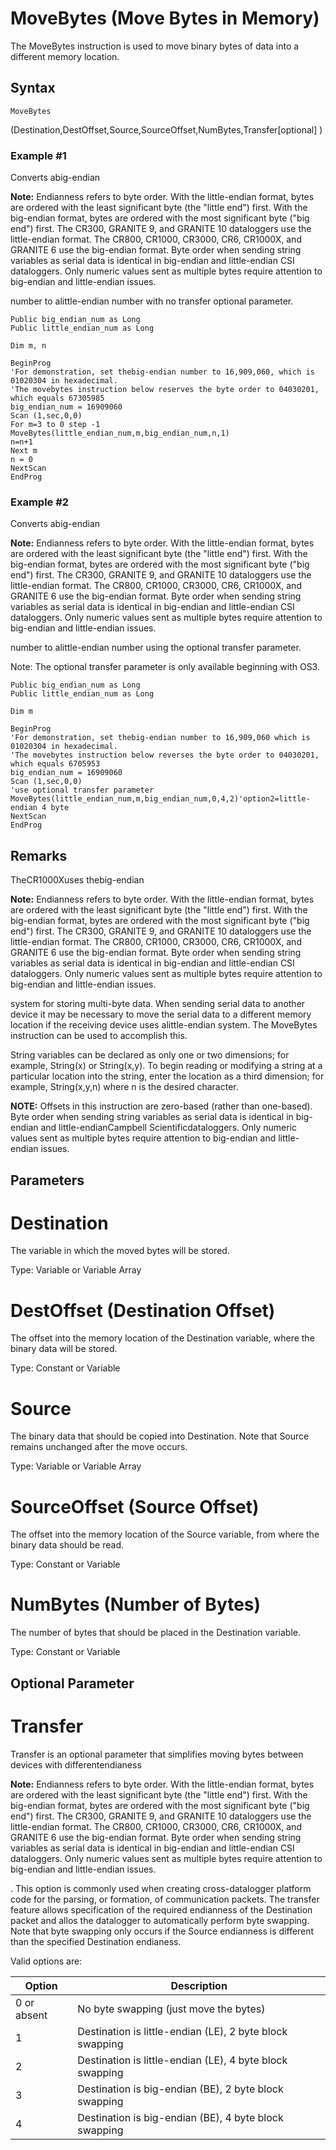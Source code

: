 # MoveBytes (Move Bytes in Memory)

The MoveBytes instruction is used to move binary bytes of data into a different memory location.

## Syntax

```
MoveBytes
```

(Destination,DestOffset,Source,SourceOffset,NumBytes,Transfer[optional] )

### Example #1

Converts abig-endian

**Note:** Endianness refers to byte order. With the little-endian format, bytes are ordered with the least significant byte (the "little end") first. With the big-endian format, bytes are ordered with the most significant byte ("big end") first. The CR300, GRANITE 9, and GRANITE 10 dataloggers use the little-endian format. The CR800, CR1000, CR3000, CR6, CR1000X, and GRANITE 6 use the big-endian format. Byte order when sending string variables as serial data is identical in big-endian and little-endian CSI dataloggers. Only numeric values sent as multiple bytes require attention to big-endian and little-endian issues.

number to alittle-endian number with no transfer optional parameter.

```
Public big_endian_num as Long
Public little_endian_num as Long

Dim m, n

BeginProg
'For demonstration, set thebig-endian number to 16,909,060, which is 01020304 in hexadecimal.
'The movebytes instruction below reserves the byte order to 04030201, which equals 67305985
big_endian_num = 16909060
Scan (1,sec,0,0)
For m=3 to 0 step -1
MoveBytes(little_endian_num,m,big_endian_num,n,1)
n=n+1
Next m
n = 0
NextScan
EndProg
```

### Example #2

Converts abig-endian

**Note:** Endianness refers to byte order. With the little-endian format, bytes are ordered with the least significant byte (the "little end") first. With the big-endian format, bytes are ordered with the most significant byte ("big end") first. The CR300, GRANITE 9, and GRANITE 10 dataloggers use the little-endian format. The CR800, CR1000, CR3000, CR6, CR1000X, and GRANITE 6 use the big-endian format. Byte order when sending string variables as serial data is identical in big-endian and little-endian CSI dataloggers. Only numeric values sent as multiple bytes require attention to big-endian and little-endian issues.

number to alittle-endian number using the optional transfer parameter.

Note: The optional transfer parameter is only available beginning with OS3.

```
Public big_endian_num as Long
Public little_endian_num as Long

Dim m

BeginProg
'For demonstration, set thebig-endian number to 16,909,060 which is 01020304 in hexadecimal.
'The movebytes instruction below reverses the byte order to 04030201, which equals 6705953
big_endian_num = 16909060
Scan (1,sec,0,0)
'use optional transfer parameter
MoveBytes(little_endian_num,m,big_endian_num,0,4,2)'option2=little-endian 4 byte
NextScan
EndProg
```

## Remarks

TheCR1000Xuses thebig-endian

**Note:** Endianness refers to byte order. With the little-endian format, bytes are ordered with the least significant byte (the "little end") first. With the big-endian format, bytes are ordered with the most significant byte ("big end") first. The CR300, GRANITE 9, and GRANITE 10 dataloggers use the little-endian format. The CR800, CR1000, CR3000, CR6, CR1000X, and GRANITE 6 use the big-endian format. Byte order when sending string variables as serial data is identical in big-endian and little-endian CSI dataloggers. Only numeric values sent as multiple bytes require attention to big-endian and little-endian issues.

system for storing multi-byte data. When sending serial data to another device it may be necessary to move the serial data to a different memory location if the receiving device uses alittle-endian system. The MoveBytes instruction can be used to accomplish this.

String variables can be declared as only one or two dimensions; for example, String(x) or String(x,y). To begin reading or modifying a string at a particular location into the string, enter the location as a third dimension; for example, String(x,y,n) where n is the desired character.

**NOTE:** Offsets in this instruction are zero-based (rather than one-based). Byte order when sending string variables as serial data is identical in big-endian and little-endianCampbell Scientificdataloggers. Only numeric values sent as multiple bytes require attention to big-endian and little-endian issues.

## Parameters

# Destination

The variable in which the moved bytes will be stored.

Type: Variable or Variable Array

# DestOffset (Destination Offset)

The offset into the memory location of the Destination variable, where the binary data will be stored.

Type: Constant or Variable

# Source

The binary data that should be copied into Destination. Note that Source remains unchanged after the move occurs.

Type: Variable or Variable Array

# SourceOffset (Source Offset)

The offset into the memory location of the Source variable, from where the binary data should be read.

Type: Constant or Variable

# NumBytes (Number of Bytes)

The number of bytes that should be placed in the Destination variable.

Type: Constant or Variable

## Optional Parameter

# Transfer

Transfer is an optional parameter that simplifies moving bytes between devices with differentendianess

**Note:** Endianness refers to byte order. With the little-endian format, bytes are ordered with the least significant byte (the "little end") first. With the big-endian format, bytes are ordered with the most significant byte ("big end") first. The CR300, GRANITE 9, and GRANITE 10 dataloggers use the little-endian format. The CR800, CR1000, CR3000, CR6, CR1000X, and GRANITE 6 use the big-endian format. Byte order when sending string variables as serial data is identical in big-endian and little-endian CSI dataloggers. Only numeric values sent as multiple bytes require attention to big-endian and little-endian issues.

. This option is commonly used when creating cross-datalogger platform code for the parsing, or formation, of communication packets. The transfer feature allows specification of the required endianness of the Destination packet and allos the datalogger to automatically perform byte swapping. Note that byte swapping only occurs if the Source endianness is different than the specified Destination endianess.

Valid options are:

| Option      | Description                                              |
| ----------- | -------------------------------------------------------- |
| 0 or absent | No byte swapping (just move the bytes)                   |
| 1           | Destination is little-endian (LE), 2 byte block swapping |
| 2           | Destination is little-endian (LE), 4 byte block swapping |
| 3           | Destination is big-endian (BE), 2 byte block swapping    |
| 4           | Destination is big-endian (BE), 4 byte block swapping    |
